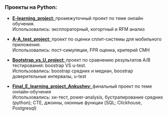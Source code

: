 ### Проекты на Python:

- <a href="https://github.com/vladank99/Karpov.courses_projects/tree/main/Python/E-learning_project"> **E-learning_project**: </a>промежуточный проект по теме онлайн обучения.   
      Использовались: эксплораторный, когортный и RFM анализ
      
      
- <a href="https://github.com/vladank99/Karpov.courses_projects/tree/main/Python/A-A_test_project"> **A-A_test_project**: </a>проект по оценки сплит-системы для мобильного приложения.  
      Использовались: пост-симуляции, FPR оценка, критерий CMH
      
- <a href="https://github.com/vladank99/Karpov.courses_projects/tree/main/Python/Bootstrap_vs_U_project"> **Bootstrap_vs_U_project**: </a>проект по сравнению результатов А/B тестирования: boostrap VS u-test.  
      Использовались: boostrap средних и медиан, boostrap доверительные интервалы, u-test
      
      
- <a href="https://htmlpreview.github.io/?https://github.com/vladank99/Karpov.courses_projects/blob/main/Python/final_E_learning_project_Ankushev.html"> **Final_E_learning_project_Ankushev**: </a>финальный проект по теме онлайн-обучения    
      Использовались: хи-тест, power-analysis, бустрапирование средних (python); CTE, джоины, оконные функции (SQL; Clickhouse, Postgresql)
